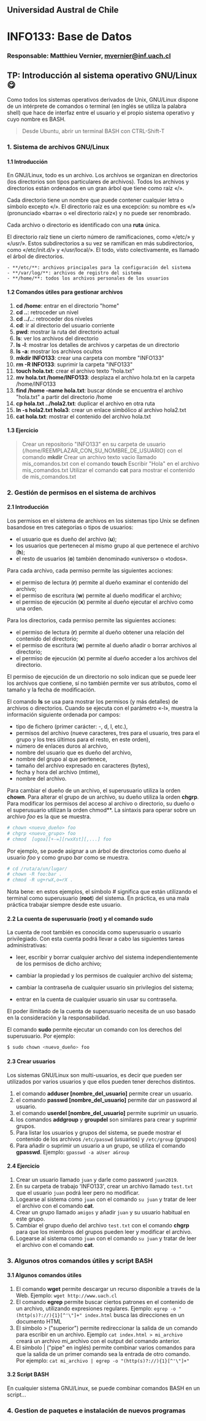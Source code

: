 ## Universidad Austral de Chile

# INFO133: Base de Datos

### Responsable: Matthieu Vernier, mvernier@inf.uach.cl

## TP: Introducción al sistema operativo GNU/Linux :yum:

Como todos los sistemas operativos derivados de Unix, GNU/Linux dispone de un intérprete de comandos o terminal (en inglés se utiliza la palabra shell) que hace de interfaz entre el usuario y el propio sistema operativo y cuyo nombre es BASH.

> Desde Ubuntu, abrir un terminal BASH con CTRL-Shift-T

### 1. Sistema de archivos GNU/Linux

#### 1.1 Introducción

En GNU/Linux, todo es un archivo. Los archivos se organizan en directorios (los directorios son tipos particulares de archivos). Todos los archivos y directorios están ordenados en un gran árbol que tiene como raíz «/». 

Cada directorio tiene un nombre que puede contener cualquier letra o símbolo excepto «/». El directorio raíz es una excepción: su nombre es «/» (pronunciado «barra« o «el directorio raíz«) y no puede ser renombrado. 

Cada archivo o directorio es identificado con una **ruta** única. 

El directorio raíz tiene un cierto número de ramificaciones, como «/etc/» y «/usr/». Estos subdirectorios a su vez se ramifican en más subdirectorios, como «/etc/init.d/» y «/usr/local/». El todo, visto colectivamente, es llamado el árbol de directorios.

	- **/etc/**: archivos principales para la configuración del sistema
	- **/var/log/**: archivos de registro del sistema
	- **/home/**: todos los archivos personales de los usuarios


#### 1.2 Comandos útiles para gestionar archivos

1. **cd /home**: entrar en el directorio "home"
1. **cd ..**: retroceder un nivel
1. **cd ../..**: retroceder dos niveles
1. **cd**: ir al directorio del usuario corriente
1. **pwd**: mostrar la ruta del directorio actual 
1. **ls**: ver los archivos del directorio
1. **ls -l**: mostrar los detalles de archivos y carpetas de un directorio
1. **ls -a**: mostrar los archivos ocultos
1. **mkdir INFO133**: crear una carpeta con mombre "INFO133"
1. **rm -R INFO133**: suprimir la carpeta "INFO133"
1. **touch hola.txt**: crear el archivo texto "hola.txt"
1. **mv hola.txt /home/INFO133**: desplaza el archivo hola.txt en la carpeta /home/INFO133
1. **find /home -name hola.txt**: buscar dónde se encuentra el archivo "hola.txt" a partir del directorio /home
1. **cp hola.txt ../hola2.txt**: duplicar el archivo en otra ruta
1. **ln -s hola2.txt hola3**: crear un enlace simbólico al archivo hola2.txt
1. **cat hola.txt**: mostrar el contenido del archivo hola.txt

#### 1.3 Ejercicio

> Crear un repositorio "INFO133" en su carpeta de usuario (/home/REEMPLAZAR_CON_SU_NOMBRE_DE_USUARIO) con el comando **mkdir**
> Crear un archivo texto vacio llamado mis_comandos.txt con el comando **touch**
> Escribir "Hola" en el archivo mis_comandos.txt
> Utilizar el comando **cat** para mostrar el contenido de mis_comandos.txt

### 2. Gestión de permisos en el sistema de archivos

#### 2.1 Introducción

Los permisos en el sistema de archivos en los sistemas tipo Unix se definen basandose en tres categorías o tipos de usuarios:
- el usuario que es dueño del archivo (**u**);
- los usuarios que pertenecen al mismo grupo al que pertenece el archivo (**h**);
- el resto de usuarios (**o**) también denominado «universo» o «todos».

Para cada archivo, cada permiso permite las siguientes acciones:
- el permiso de lectura (**r**) permite al dueño examinar el contenido del archivo;
- el permiso de escritura (**w**) permite al dueño modificar el archivo;
- el permiso de ejecución (**x**) permite al dueño ejecutar el archivo como una orden.

Para los directorios, cada permiso permite las siguientes acciones:
- el permiso de lectura (**r**) permite al dueño obtener una relación del contenido del directorio;
- el permiso de escritura (**w**) permite al dueño añadir o borrar archivos al directorio;
- el permiso de ejecución (**x**) permite al dueño acceder a los archivos del directorio.

El permiso de ejecución de un directorio no solo indican que se puede leer los archivos que contiene, sí no también permite ver sus atributos, como el tamaño y la fecha de modificación.

El comando **ls** se usa para mostrar los permisos (y más detalles) de archivos o directorios. Cuando se ejecuta con el parámetro «-l», muestra la información siguiente ordenada por campos:

- tipo de fichero (primer carácter: -, d, l, etc.),
- permisos del archivo (nueve caracteres, tres para el usuario, tres para el grupo y los tres últimos para el resto, en este orden),
- número de enlaces duros al archivo,
- nombre del usuario que es dueño del archivo,
- nombre del grupo al que pertenece,
- tamaño del archivo expresado en caracteres (bytes),
- fecha y hora del archivo (mtime),
- nombre del archivo.

Para cambiar el dueño de un archivo, el superusuario utiliza la orden **chown**. Para alterar el grupo de un archivo, su dueño utiliza la orden **chgrp**. Para modificar los permisos del acceso al archivo o directorio, su dueño o el superusuario utilizan la orden chmod**. La sintaxis para operar sobre un archivo _foo_ es la que se muestra.

```bash
# chown <nuevo_dueño> foo
# chgrp <nuevo_grupo> foo
# chmod  [ugoa][+-=][rwxXst][,...] foo
```

Por ejemplo, se puede asignar a un árbol de directorios como dueño al usuario _foo_ y como grupo _bar_ como se muestra.
```bash
# cd /ruta/a/un/lugar/
# chown -R foo:bar .
# chmod -R ug+rwX,o=rX .
```
Nota bene: en estos ejemplos, el símbolo # significa que están utilizando el terminal como superusuario (**root**) del sistema. En práctica, es una mala práctica trabajar siempre desde este usuario.

#### 2.2 La cuenta de superusuario (root) y el comando sudo

La cuenta de root también es conocida como superusuario o usuario privilegiado. Con esta cuenta podrá llevar a cabo las siguientes tareas administrativas:

- leer, escribir y borrar cualquier archivo del sistema independientemente de los permisos de dicho archivo;

- cambiar la propiedad y los permisos de cualquier archivo del sistema;

- cambiar la contraseña de cualquier usuario sin privilegios del sistema;

- entrar en la cuenta de cualquier usuario sin usar su contraseña.

El poder ilimitado de la cuenta de superusuario necesita de un uso basado en la consideración y la responsabilidad.

El comando **sudo** permite ejecutar un comando con los derechos del superusuario. Por ejemplo:

```bash
$ sudo chown <nuevo_dueño> foo
```

#### 2.3 Crear usuarios

Los sistemas GNU/Linux son multi-usuarios, es decir que pueden ser utilizados por varios usuarios y que ellos pueden tener derechos distintos.

1. el comando **adduser [nombre_del_usuario]** permite crear un usuario.
1. el comando **passwd [nombre_del_usuario]** permite dar un password al usuario.
1. el comando **userdel [nombre_del_usuario]** permite suprimir un usuario.
1. los comandos **addgroup** y **groupdel** son similares para crear y suprimir grupos.
1. Para listar los usuarios y grupos del sistema, se puede mostrar el contenido de los archivos `/etc/passwd` (usuarios) y `/etc/group` (grupos)
1. Para añadir o suprimir un usuario a un grupo, se utiliza el comando **gpasswd**. Ejemplo: `gpasswd -a aUser aGroup`

#### 2.4 Ejercicio

1. Crear un usuario llamado `juan` y darle como password `juan2019`.
1. En su carpeta de trabajo 'INFO133', crear un archivo llamado `test.txt` que el usuario `juan` podrá leer pero no modificar.
1. Logearse al sistema como `juan` con el comando `su juan` y tratar de leer el archivo con el comando **cat**.
1. Crear un grupo llamado `amigos` y añadir `juan` y su usuario habitual en este grupo.
1. Cambiar el grupo dueño del archivo `test.txt` con el comando **chgrp** para que los miembros del grupos pueden leer y modificar el archivo.
1. Logearse al sistema como `juan` con el comando `su juan` y tratar de leer el archivo con el comando **cat**.


### 3. Algunos otros comandos útiles y script BASH

#### 3.1 Algunos comandos útiles

1. El comando **wget** permite descargar un recurso disponible a través de la Web. Ejemplo: `wget http://www.uach.cl`
1. El comando **egrep** permite buscar ciertos patrones en el contenido de un archivo, utilizando expresiones regulares. Ejemplo: `egrep -o "(http(s)?://){1}[^'\"]+" index.html` busca las direcciones en un documento HTML
1. El símbolo > ("superior") permite redireccionar la salida de un comando para escribir en un archivo. Ejemplo `cat index.html > mi_archivo` creará un archivo mi_archivo con el output del comando anterior.
1. El símbolo | ("pipe" en inglés) permite combinar varios comandos para que la salida de un primer comando sea la entrada de otro comando. Por ejemplo: `cat mi_archivo | egrep -o "(http(s)?://){1}[^'\"]+"`

#### 3.2 Script BASH

En cualquier sistema GNU/Linux, se puede combinar comandos BASH en un script... 

<por completar>

### 4. Gestion de paquetes e instalación de nuevos programas

<por completar>



